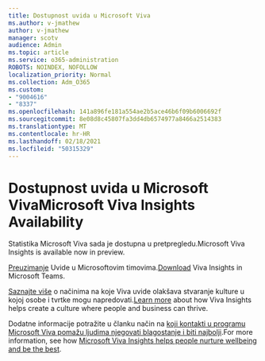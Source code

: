 ```yaml
---
title: Dostupnost uvida u Microsoft Viva
ms.author: v-jmathew
author: v-jmathew
manager: scotv
audience: Admin
ms.topic: article
ms.service: o365-administration
ROBOTS: NOINDEX, NOFOLLOW
localization_priority: Normal
ms.collection: Adm_O365
ms.custom:
- "9004616"
- "8337"
ms.openlocfilehash: 141a896fe181a554ae2b5ace46b6f09b6006692f
ms.sourcegitcommit: 8e08d8c45807fa3dd4db6574977a8466a2514383
ms.translationtype: MT
ms.contentlocale: hr-HR
ms.lasthandoff: 02/18/2021
ms.locfileid: "50315329"
---
```

# <a name="microsoft-viva-insights-availability"></a><span data-ttu-id="da2db-102">Dostupnost uvida u Microsoft Viva</span><span class="sxs-lookup"><span data-stu-id="da2db-102">Microsoft Viva Insights Availability</span></span>

<span data-ttu-id="da2db-103">Statistika Microsoft Viva sada je dostupna u pretpregledu.</span><span class="sxs-lookup"><span data-stu-id="da2db-103">Microsoft Viva Insights is available now in preview.</span></span>

<span data-ttu-id="da2db-104">[Preuzimanje](https://aka.ms/InsightsDocumentation) Uvide u Microsoftovim timovima.</span><span class="sxs-lookup"><span data-stu-id="da2db-104">[Download](https://aka.ms/InsightsDocumentation) Viva Insights in Microsoft Teams.</span></span>

<span data-ttu-id="da2db-105">[Saznajte više](https://aka.ms/VivaInsights) o načinima na koje Viva uvide olakšava stvaranje kulture u kojoj osobe i tvrtke mogu napredovati.</span><span class="sxs-lookup"><span data-stu-id="da2db-105">[Learn more](https://aka.ms/VivaInsights) about how Viva Insights helps create a culture where people and business can thrive.</span></span>

<span data-ttu-id="da2db-106">Dodatne informacije potražite u članku način na [koji kontakti u programu Microsoft Viva pomažu ljudima njegovati blagostanje i biti najbolji](https://techcommunity.microsoft.com/t5/microsoft-viva-blog/microsoft-viva-insights-helps-people-nurture-wellbeing-and-be/ba-p/2107010).</span><span class="sxs-lookup"><span data-stu-id="da2db-106">For more information, see how [Microsoft Viva Insights helps people nurture wellbeing and be the best](https://techcommunity.microsoft.com/t5/microsoft-viva-blog/microsoft-viva-insights-helps-people-nurture-wellbeing-and-be/ba-p/2107010).</span></span>
